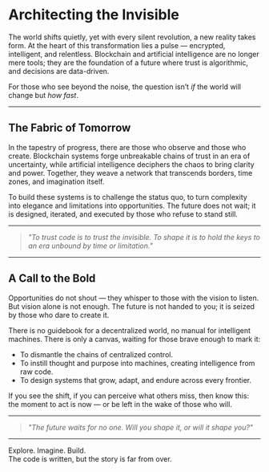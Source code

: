 # Architecting the Invisible  

The world shifts quietly, yet with every silent revolution, a new reality takes form. At the heart of this transformation lies a pulse — encrypted, intelligent, and relentless. Blockchain and artificial intelligence are no longer mere tools; they are the foundation of a future where trust is algorithmic, and decisions are data-driven.  

For those who see beyond the noise, the question isn’t *if* the world will change but *how fast*.  

---

## The Fabric of Tomorrow  

In the tapestry of progress, there are those who observe and those who create. Blockchain systems forge unbreakable chains of trust in an era of uncertainty, while artificial intelligence deciphers the chaos to bring clarity and power. Together, they weave a network that transcends borders, time zones, and imagination itself.  

To build these systems is to challenge the status quo, to turn complexity into elegance and limitations into opportunities. The future does not wait; it is designed, iterated, and executed by those who refuse to stand still.  

---

> *"To trust code is to trust the invisible. To shape it is to hold the keys to an era unbound by time or limitation."*  

---

## A Call to the Bold  

Opportunities do not shout — they whisper to those with the vision to listen. But vision alone is not enough. The future is not handed to you; it is seized by those who dare to create it.  

There is no guidebook for a decentralized world, no manual for intelligent machines. There is only a canvas, waiting for those brave enough to mark it:  
- To dismantle the chains of centralized control.  
- To instill thought and purpose into machines, creating intelligence from raw code.  
- To design systems that grow, adapt, and endure across every frontier.  

If you see the shift, if you can perceive what others miss, then know this: the moment to act is now — or be left in the wake of those who will.

---

> *"The future waits for no one. Will you shape it, or will it shape you?"*  

---

Explore. Imagine. Build.  
The code is written, but the story is far from over.  
